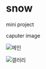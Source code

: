 # snow
mini project

caputer image

![메인](https://user-images.githubusercontent.com/88028283/144372286-0c864b40-8c75-47a0-9a42-1354ea3bfd24.PNG)

![갤러리](https://user-images.githubusercontent.com/88028283/144372739-880bd25e-f452-4e55-999b-0321a9bb86a5.PNG)
